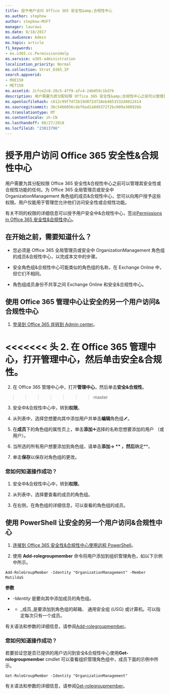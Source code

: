 ```yaml
---
title: 授予用户访问 Office 365 安全性&amp;合规性中心
ms.author: stephow
author: stephow-MSFT
manager: laurawi
ms.date: 8/18/2017
ms.audience: Admin
ms.topic: article
f1_keywords:
- ms.o365.cc.PermissionsHelp
ms.service: o365-administration
localization_priority: Normal
ms.collection: Strat_O365_IP
search.appverid:
- MOE150
- MET150
ms.assetid: 2cfce2c8-20c5-47f9-afc4-24b059c1bd76
description: 用户需要为其分配权限 Office 365 安全性&amp;合规性中心之前可以管理其安全性或合规性功能的任何。
ms.openlocfilehash: c612c99f7d72b19d072d728eb4851532d4012414
ms.sourcegitcommit: 36c5466056cdef6ad2a8d9372f2bc009a30892bb
ms.translationtype: MT
ms.contentlocale: zh-CN
ms.lasthandoff: 08/27/2018
ms.locfileid: "23013796"
---
```

# <a name="give-users-access-to-the-office-365-security-amp-compliance-center"></a>授予用户访问 Office 365 安全性&amp;合规性中心

用户需要为其分配权限 Office 365 安全性&amp;合规性中心之前可以管理其安全性或合规性功能的任何。为 Office 365 全局管理员或安全中 OrganizationManagement 角色组的成员&amp;合规性中心，您可以向用户授予这些权限。用户仅能用于管理您允许他们访问安全性或合规性功能。 
  
有关不同的权限的详细信息可以授予用户安全中&amp;合规性中心，签出[Permissions in Office 365 安全性&amp;合规性中心](permissions-in-the-security-and-compliance-center.md)。
  
## <a name="what-do-you-need-to-know-before-you-begin"></a>在开始之前，需要知道什么？

- 您必须是 Office 365 全局管理员或安全中 OrganizationManagement 角色组的成员&amp;合规性中心，以完成本文中的步骤。
    
- 安全角色组&amp;合规性中心可能类似的角色组的名称，在 Exchange Online 中，但它们不相同。 
    
- 角色组成员身份不共享之间 Exchange Online 和安全&amp;合规性中心。
    
## <a name="use-the-office-365-admin-center-to-give-another-user-access-to-the-security-amp-compliance-center"></a>使用 Office 365 管理中心让安全的另一个用户访问&amp;合规性中心

1. [登录到 Office 365 并转到 Admin center](https://go.microsoft.com/fwlink/p/?LinkId=525275)。
    
<<<<<<< 头
2. 在 Office 365 管理中心，打开**管理中心**，然后单击**安全&amp;合规性**。 
=======
2. 在 Office 365 管理中心中，打开**管理中心**，然后单击**安全&amp;合规性**。 
>>>>>>> master
    
3. 安全中&amp;合规性中心中，转到**权限**。
    
4. 从列表中，选择您想要向其中添加用户并单击**编辑**角色组![编辑图标](media/O365_MDM_CreatePolicy_EditIcon.gif)。
    
5. 在**成员**下的角色组的属性页上，单击**添加**![添加图标](media/ITPro-EAC-AddIcon.gif)选择的名称您想要添加的用户 （或用户）。 
    
6. 当所选的所有用户想要添加到角色组，请单击**添加-\> ** ，然后**确定**。
    
7. 单击**保存**以保存对角色组的更改。 
    
### <a name="how-do-you-know-this-worked"></a>您如何知道操作成功？

1. 安全中&amp;合规性中心中，转到**权限**。
    
2. 从列表中，选择要查看的成员的角色组。
    
3. 在右侧，在角色组的详细信息，可以查看的角色组的成员。
    
## <a name="use-powershell-to-give-another-user-access-to-the-security-amp-compliance-center"></a>使用 PowerShell 让安全的另一个用户访问&amp;合规性中心

1. [连接到 Office 365 安全性&amp;合规性中心使用远程 PowerShell](https://go.microsoft.com/fwlink/p/?LinkID=627084)。
    
2. 使用 **Add-rolegroupmember** 命令将用户添加到组织管理角色，如以下示例中所示。 
    
  ```
  Add-RoleGroupMember -Identity "OrganizationManagement" -Member MatildaS
  
  ```

 **参数**
  
-  _-Identity_ 是要向其中添加成员的角色组。 
    
- - _成员_是要添加到角色组的邮箱、 通用安全组 (USG) 或计算机。可以指定每次只有一个成员。 
    
有关语法和参数的详细信息，请参阅[Add-rolegroupmember](https://go.microsoft.com/fwlink/p/?LinkId=510859)。
  
### <a name="how-do-you-know-this-worked"></a>您如何知道操作成功？

若要验证您是否已提供的用户访问到安全&amp;合规性中心使用**Get-rolegroupmember** cmdlet 可以查看组织管理角色组中，成员下面的示例中所示。 
  
```
Get-RoleGroupMember -Identity "OrganizationManagement"

```

有关语法和参数的详细信息，请参阅[Get-rolegroupmember](https://go.microsoft.com/fwlink/p/?LinkId=510860)。
  

